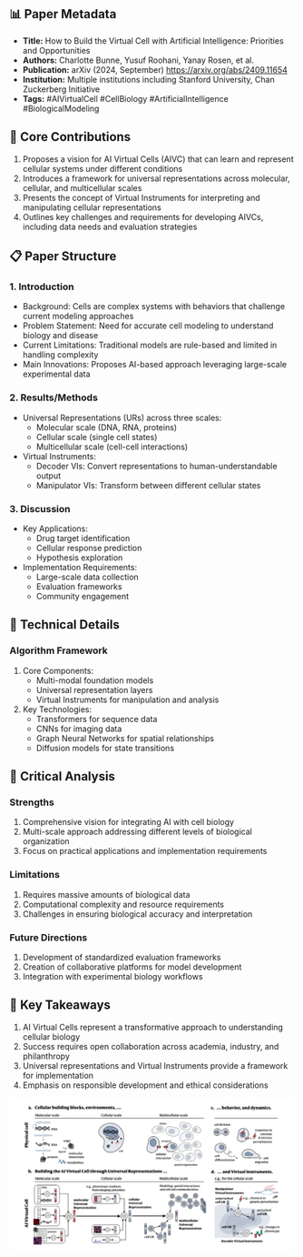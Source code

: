 ## 📊 Paper Metadata
- **Title:** How to Build the Virtual Cell with Artificial Intelligence: Priorities and Opportunities
- **Authors:** Charlotte Bunne, Yusuf Roohani, Yanay Rosen, et al.
- **Publication:** arXiv (2024, September) https://arxiv.org/abs/2409.11654 
- **Institution:** Multiple institutions including Stanford University, Chan Zuckerberg Initiative
- **Tags:** #AIVirtualCell #CellBiology #ArtificialIntelligence #BiologicalModeling

## 🎯 Core Contributions
1. Proposes a vision for AI Virtual Cells (AIVC) that can learn and represent cellular systems under different conditions
2. Introduces a framework for universal representations across molecular, cellular, and multicellular scales
3. Presents the concept of Virtual Instruments for interpreting and manipulating cellular representations
4. Outlines key challenges and requirements for developing AIVCs, including data needs and evaluation strategies

## 📋 Paper Structure
### 1. Introduction
- Background: Cells are complex systems with behaviors that challenge current modeling approaches
- Problem Statement: Need for accurate cell modeling to understand biology and disease
- Current Limitations: Traditional models are rule-based and limited in handling complexity
- Main Innovations: Proposes AI-based approach leveraging large-scale experimental data

### 2. Results/Methods
- Universal Representations (URs) across three scales:
  - Molecular scale (DNA, RNA, proteins)
  - Cellular scale (single cell states)
  - Multicellular scale (cell-cell interactions)
- Virtual Instruments:
  - Decoder VIs: Convert representations to human-understandable output
  - Manipulator VIs: Transform between different cellular states

### 3. Discussion
- Key Applications:
  - Drug target identification
  - Cellular response prediction
  - Hypothesis exploration
- Implementation Requirements:
  - Large-scale data collection
  - Evaluation frameworks
  - Community engagement

## 🔬 Technical Details
### Algorithm Framework
1. Core Components:
   - Multi-modal foundation models
   - Universal representation layers
   - Virtual Instruments for manipulation and analysis
2. Key Technologies:
   - Transformers for sequence data
   - CNNs for imaging data
   - Graph Neural Networks for spatial relationships
   - Diffusion models for state transitions

## 💭 Critical Analysis
### Strengths
1. Comprehensive vision for integrating AI with cell biology
2. Multi-scale approach addressing different levels of biological organization
3. Focus on practical applications and implementation requirements

### Limitations
1. Requires massive amounts of biological data
2. Computational complexity and resource requirements
3. Challenges in ensuring biological accuracy and interpretation

### Future Directions
1. Development of standardized evaluation frameworks
2. Creation of collaborative platforms for model development
3. Integration with experimental biology workflows

## 📌 Key Takeaways
1. AI Virtual Cells represent a transformative approach to understanding cellular biology
2. Success requires open collaboration across academia, industry, and philanthropy
3. Universal representations and Virtual Instruments provide a framework for implementation
4. Emphasis on responsible development and ethical considerations

![alt text](../../../paper-figures/AIVC.png)
